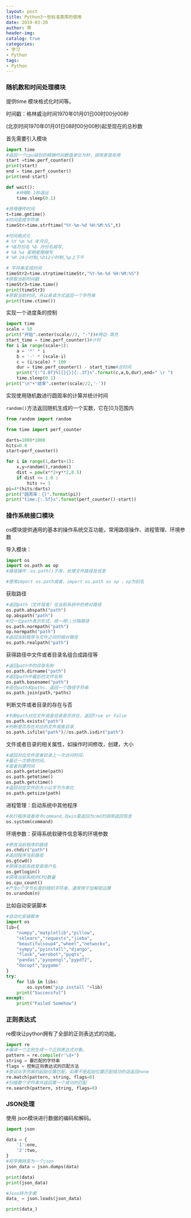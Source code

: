 ```yaml
---
layout: post
title: Python3一些标准类库的使用
date: 2019-03-28
author: 霁
header-img:
catalog: true
categories:
- 学习
- Python
tags:
- Python
---
```


### 随机数和时间处理模块

提供time 模块格式化时间等。

时间戳：格林威治时间1970年01月01日00时00分00秒

(北京时间1970年01月01日08时00分00秒)起至现在的总秒数

首先需要引入模块

```python
import time
#返回一个cpu级别的精确时间数值单位为秒，调用差值有用
start =time.perf_counter()
print(start)
end = time.perf_counter()
print(end-start)

def wait():
    #休眠0.1秒退出
    time.sleep(0.1)
    
#获得硬件时间
t=time.gmtime()
#时间变成字符串
timeStr=time.strftime("%Y-%m-%d %H:%M:%S",t)

#时间格式化
# %Y %m %d 年月日,
# %B月份名 %b 月份名缩写,
# %A %a 星期星期缩写
# %H 24小时制,%h12小时制,%p上下午

# 字符串变成时间
timeStr2=time.strptime(timeStr,"%Y-%m-%d %H:%M:%S")
#获取当前时间戳
timeStr3=time.time()
print(timeStr3)
#获取当前时间，并以易读方式返回一个字符串
print(time.ctime())
```

实现一个进度条的控制

```python
import time
scale = 50
print("开始".center(scale//2, "-"))#两边-填充
start_time = time.perf_counter()#计时
for i in range(scale+1):
    a = '*' * i
    b = '·' * (scale-i)
    c = (i/scale) * 100
    dur = time.perf_counter() - start_time#总时间
    print("{:^3.0f}%[{}{}]{:.3f}s".format(c,a,b,dur),end=" \r ")
    time.sleep(0.1)
print("\n"+"结束".center(scale//2,'-'))
```

实现使用随机数进行圆周率的计算并统计时间

`random()`方法返回随机生成的一个实数，它在[0,1)范围内

```python
from random import random

from time import perf_counter

darts=1000*1000
hits=0.0
start=perf_counter()

for i in range(1,darts+1):
    x,y=random(),random()
    dist = pow(x**2+y**2,0.5)
    if dist <= 1.0 :
        hits += 1
pi=4*(hits/darts)
print("圆周率：{}".format(pi))
print("time:{:.5f}s".format(perf_counter()-start))
```

### 操作系统接口模块

os模块提供通用的基本的操作系统交互功能，常用路径操作、进程管理、环境参数

导入模块：

```python
import os
import os.path as op
#路径操作：os.path()子库，处理文件路径及信息

#使用import os.path或者，import os.path as op ，op为别名
```

获取路径

```python
#返回path（文件或者）在当前系统中的绝对路径
os.path.abspath("path")
op.abspath("path")
#归一化path表示形式，统一用\\分隔路径
os.path.normpath("path") 
op.normpath("path")
#返回当前程序与文件之间的相对路径
os.path.realpath("path")
```

获得路径中文件或者目录名组合成路径等

```python
#返回path中的目录名称
os.path.dirname("path")
#返回path中最后的文件名称
os.path.basename("path")
#组合path和paths，返回一个路径字符串
os.path.join(path,*paths)
```

判断文件或者目录的存在与否

```python
#判断path对应文件或者目录是否存在，返回True or False
os.path.exists("path")
#判断是否存在对应的文件或者目录
os.path.isfile("path")//os.path.isdir("path")
```

文件或者目录的相关属性，如操作时间修改，创建，大小

```python
#返回对应文件或者目录上一次访问时间，
#最近一次修改时间，
#或者创建时间
os.path.getatime(path)
os.path.getmtime()
os.path.getctime()
#返回对应文件的大小以字节为单位
os.path.getsize(path)
```



进程管理：启动系统中其他程序

```python
#执行程序或者命令command,在win里返回为cmd的调用返回信息
os.system(command)
```

环境参数：获得系统软硬件信息等的环境参数

```python
#修改当前程序的路径
os.chdir("path")
#返回程序当前路径
os.gtcwd()
#获得当前系统登录用户名
os.getlogin()
#获得当前系统的CPU数量
os.cpu_count()
#产生n个字节长度的随机字符串，通常用于加解密运算
os.urandom(n)
```

比如自动安装脚本

```python
#自动化安装脚本
import os
lib={
    "numpy","matplotlib","pillow",
    "sklearn","requests","jieba",
    "beautifulsoup4","wheel","networkx",
    "sympy","pyinstall","django",
    "flask","werobot","pyqts",
    "pandas","pyopengl","pypdf2",
    "docopt","pygame"
}
try:
    for lib in libs:
        os.system("pip install "+lib)
    print("Successful")
except:
    print("Failed Somehow")
```

### 正则表达式

re模块让python拥有了全部的正则表达式的功能。

```python
import re
#编译一个正则生成一个正则表达式对象。
pattern = re.compile(r'\d+')  
string = 要匹配的字符串
flags = 控制正则表达式的匹配方法
#尝试从字符串的起始位置匹配，如果不是起始位置匹配成功的话返回none
re.match(pattern, string, flags=0)
#扫描整个字符串并返回第一个成功的匹配
re.search(pattern, string, flags=0)
```

### JSON处理

使用 json模块进行数据的编码和解码。

```python
import json

data = {
    '1':one,
    '2':two,
}
#将字典转变为一个json
json_data = json.dumps(data)

print(data)
print(json_data)

#Json转为字典
data_ = json.loads(json_data)

print(data_)
```

